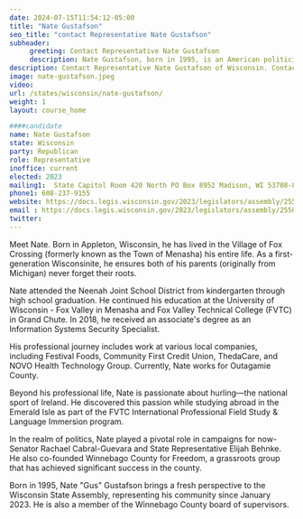 ```yaml
---
date: 2024-07-15T11:54:12-05:00
title: "Nate Gustafson"
seo_title: "contact Representative Nate Gustafson"
subheader:
     greeting: Contact Representative Nate Gustafson
     description: Nate Gustafson, born in 1995, is an American politician affiliated with the Republican Party. He assumed office as a member of the Wisconsin State Assembly, representing District 55, on January 3, 2023.
description: Contact Representative Nate Gustafson of Wisconsin. Contact information for Nate Gustafson includes email address, phone number, and mailing address.
image: nate-gustafson.jpeg
video:
url: /states/wisconsin/nate-gustafson/
weight: 1
layout: course_home

####candidate
name: Nate Gustafson
state: Wisconsin
party: Republican
role: Representative
inoffice: current
elected: 2023
mailing1:  State Capitol Room 420 North PO Box 8952 Madison, WI 53708-8952
phone1: 608-237-9155
website: https://docs.legis.wisconsin.gov/2023/legislators/assembly/2550/
email : https://docs.legis.wisconsin.gov/2023/legislators/assembly/2550/
twitter: 
---
```

Meet Nate. Born in Appleton, Wisconsin, he has lived in the Village of Fox Crossing (formerly known as the Town of Menasha) his entire life. As a first-generation Wisconsinite, he ensures both of his parents (originally from Michigan) never forget their roots.

Nate attended the Neenah Joint School District from kindergarten through high school graduation. He continued his education at the University of Wisconsin - Fox Valley in Menasha and Fox Valley Technical College (FVTC) in Grand Chute. In 2018, he received an associate's degree as an Information Systems Security Specialist.

His professional journey includes work at various local companies, including Festival Foods, Community First Credit Union, ThedaCare, and NOVO Health Technology Group. Currently, Nate works for Outagamie County.

Beyond his professional life, Nate is passionate about hurling—the national sport of Ireland. He discovered this passion while studying abroad in the Emerald Isle as part of the FVTC International Professional Field Study & Language Immersion program.

In the realm of politics, Nate played a pivotal role in campaigns for now-Senator Rachael Cabral-Guevara and State Representative Elijah Behnke. He also co-founded Winnebago County for Freedom, a grassroots group that has achieved significant success in the county.

Born in 1995, Nate "Gus" Gustafson brings a fresh perspective to the Wisconsin State Assembly, representing his community since January 2023. He is also a member of the Winnebago County board of supervisors.
